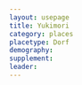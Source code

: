 ```yaml
---
layout: usepage
title: Yukimori
category: places
placetype: Dorf
demography:
supplement: 
leader: 
---
```

